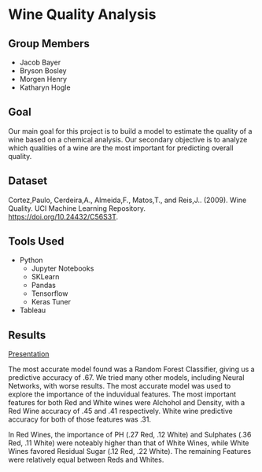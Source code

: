 # Wine Quality Analysis

## Group Members
- Jacob Bayer
- Bryson Bosley
- Morgen Henry
- Katharyn Hogle

## Goal
Our main goal for this project is to build a model to estimate the quality of a wine based on a chemical analysis. Our secondary objective is to analyze which qualities of a wine are the most important for predicting overall quality.

## Dataset
Cortez,Paulo, Cerdeira,A., Almeida,F., Matos,T., and Reis,J.. (2009). Wine Quality. UCI Machine Learning Repository. https://doi.org/10.24432/C56S3T.

## Tools Used
- Python
  - Jupyter Notebooks
  - SKLearn
  - Pandas
  - Tensorflow
  - Keras Tuner
- Tableau

## Results
[Presentation](https://docs.google.com/presentation/d/18nqmfrgjqGF4xc0TjTEjMs5P8dH_pp-TG4lBHklzeTc/edit?usp=sharing)

The most accurate model found was a Random Forest Classifier, giving us a predictive accuracy of .67. We tried many other models, including Neural Networks, with worse results. The most accurate model was used to explore the importance of the induvidual features. The most important features for both Red and White wines were Alchohol and Density, with a Red Wine accuracy of .45 and .41 respectively. White wine predictive accuracy for both of those features was .31. 

In Red Wines, the importance of PH (.27 Red, .12 White) and Sulphates (.36 Red, .11 White) were noteably higher than that of White Wines, while White Wines favored Residual Sugar (.12 Red, .22 White). The remaining Features were relatively equal between Reds and Whites.

